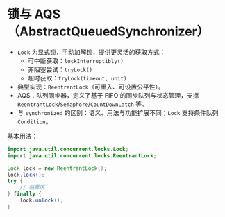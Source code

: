 # 锁与 AQS（AbstractQueuedSynchronizer）

- `Lock` 为显式锁，手动加解锁，提供更灵活的获取方式：
  - 可中断获取：`lockInterruptibly()`
  - 非阻塞尝试：`tryLock()`
  - 超时获取：`tryLock(timeout, unit)`
- 典型实现：`ReentrantLock`（可重入、可设置公平性）。
- AQS：队列同步器，定义了基于 FIFO 的同步队列与状态管理，支撑 `ReentrantLock`/`Semaphore`/`CountDownLatch` 等。
- 与 `synchronized` 的区别：语义、用法与功能扩展不同；`Lock` 支持条件队列 `Condition`。

基本用法：
```java
import java.util.concurrent.locks.Lock;
import java.util.concurrent.locks.ReentrantLock;

Lock lock = new ReentrantLock();
lock.lock();
try {
    // 临界区
} finally {
    lock.unlock();
}
```